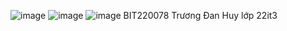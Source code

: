 ![image](https://github.com/user-attachments/assets/514d7c1e-ed60-4342-a83d-80b5bae0519c)
![image](https://github.com/user-attachments/assets/7af7d465-e1bb-4fca-ad9e-08e3cba52288)
![image](https://github.com/user-attachments/assets/653c2332-3730-40ab-bbfe-26edd9ee7066)
BIT220078
Trương Đan Huy
lớp 22it3
